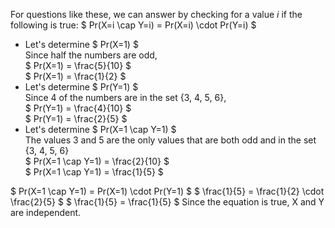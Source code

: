 For questions like these, we can answer by checking for a value $i$ if the following is true: $ Pr(X=i \cap Y=i) = Pr(X=i) \cdot Pr(Y=i) $

<ul>
	<li> Let's determine $ Pr(X=1) $ <br/> 
	      Since half the numbers are odd, <br/> 
	      $ Pr(X=1) = \frac{5}{10} $ <br/> 
	      $ Pr(X=1) = \frac{1}{2} $
	<li> Let's determine $ Pr(Y=1) $ <br/> 
	      Since 4 of the numbers are in the set {3, 4, 5, 6}, <br/> 
	      $ Pr(Y=1) = \frac{4}{10} $ <br/> 
	      $ Pr(Y=1) = \frac{2}{5} $
	<li> Let's determine $ Pr(X=1 \cap Y=1) $ <br/> 
	      The values 3 and 5 are the only values that are both odd and in the set {3, 4, 5, 6} <br/> 
	      $ Pr(X=1 \cap Y=1) = \frac{2}{10} $ <br/> 
	      $ Pr(X=1 \cap Y=1) = \frac{1}{5} $
</ul>
$ Pr(X=1 \cap Y=1) = Pr(X=1) \cdot Pr(Y=1) $ 
$ \frac{1}{5} = \frac{1}{2} \cdot \frac{2}{5} $ 
$ \frac{1}{5} = \frac{1}{5} $ 
Since the equation is true, X and Y are independent.
